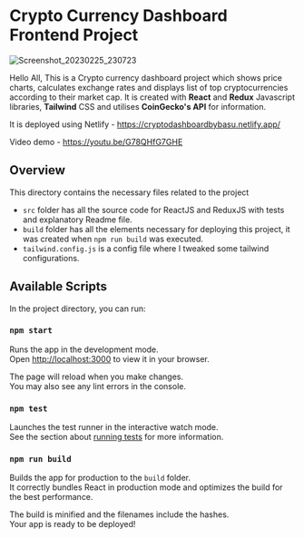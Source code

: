 # Crypto Currency Dashboard Frontend Project

![Screenshot_20230225_230723](https://user-images.githubusercontent.com/106004070/221373197-acc2d66f-b66a-413f-9fcb-07aace9f3108.png)

Hello All, This is a Crypto currency dashboard project which shows price charts, calculates exchange rates and displays list of top cryptocurrencies according to their market cap. It is created with **React** and **Redux** Javascript libraries, **Tailwind** CSS and utilises **CoinGecko's API** for information.

It is deployed using Netlify - https://cryptodashboardbybasu.netlify.app/

Video demo - https://youtu.be/G78QHfG7GHE

## Overview

This directory contains the necessary files related to the project 
- `src` folder has all the source code for ReactJS and ReduxJS with tests and explanatory Readme file.
- `build` folder has all the elements necessary for deploying this project, it was created when `npm run build` was executed.
- `tailwind.config.js` is a config file where I tweaked some tailwind configurations. 

## Available Scripts

In the project directory, you can run:

### `npm start`

Runs the app in the development mode.\
Open [http://localhost:3000](http://localhost:3000) to view it in your browser.

The page will reload when you make changes.\
You may also see any lint errors in the console.

### `npm test`

Launches the test runner in the interactive watch mode.\
See the section about [running tests](https://facebook.github.io/create-react-app/docs/running-tests) for more information.

### `npm run build`

Builds the app for production to the `build` folder.\
It correctly bundles React in production mode and optimizes the build for the best performance.

The build is minified and the filenames include the hashes.\
Your app is ready to be deployed!
